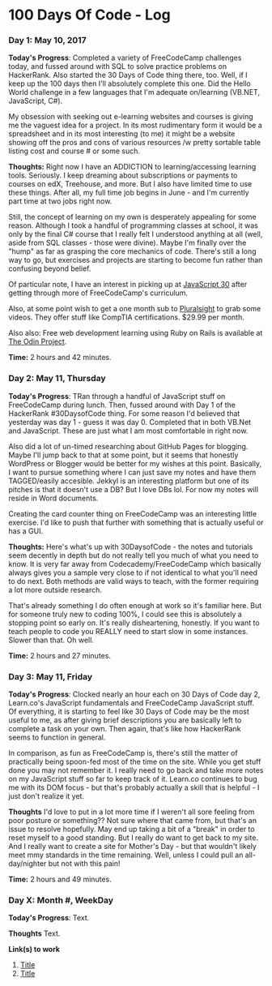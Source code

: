 # 100 Days Of Code - Log

### Day 1: May 10, 2017

**Today's Progress**: Completed a variety of FreeCodeCamp challenges today, and fussed around with SQL to solve practice problems on HackerRank. Also started the 30 Days of Code thing there, too. Well, if I keep up the 100 days then I'll absolutely complete this one. Did the Hello World challenge in a few languages that I'm adequate on/learning (VB.NET, JavaScript, C#).

My obsession with seeking out e-learning websites and courses is giving me the vaguest idea for a project. In its most rudimentary form it would be a spreadsheet and in its most interesting (to me) it might be a website showing off the pros and cons of various resources /w pretty sortable table listing cost and course # or some such. 

**Thoughts:** Right now I have an ADDICTION to learning/accessing learning tools. Seriously. I keep dreaming about subscriptions or payments to courses on edX, Treehouse, and more. But I also have limited time to use these things. After all, my full time job begins in June - and I'm currently part time at two jobs right now. 

Still, the concept of learning on my own is desperately appealing for some reason. Although I took a handful of programming classes at school, it was only by the final C# course that I really felt I understood anything at all (well, aside from SQL classes - those were divine). Maybe I'm finally over the "hump" as far as grasping the core mechanics of code. There's still a long way to go, but exercises and projects are starting to become fun rather than confusing beyond belief.

Of particular note, I have an interest in picking up at [JavaScript 30](https://javascript30.com/) after getting through more of FreeCodeCamp's curriculum. 

Also, at some point wish to get a one month sub to [Pluralsight](https://billing.pluralsight.com/individual/checkout) to grab some videos. They offer stuff like CompTIA certifications. $29.99 per month.

Also also: Free web development learning using Ruby on Rails is available at [The Odin Project](https://www.theodinproject.com/home).

**Time:** 2 hours and 42 minutes. 


### Day 2: May 11, Thursday

**Today's Progress**: TRan through a handful of JavaScript stuff on FreeCodeCamp during lunch. Then, fussed around with Day 1 of the HackerRank #30DaysofCode thing. For some reason I'd believed that yesterday was day 1 - guess it was day 0. Completed that in both VB.Net and JavaScript. These are just what I am most comfortable in right now. 

Also did a lot of un-timed researching about GitHub Pages for blogging. Maybe I'll jump back to that at some point, but it seems that honestly WordPress or Blogger would be better for my wishes at this point. Basically, I want to pursue something where I can just save my notes and have them TAGGED/easily accesible. Jekkyl is an interesting platform but one of its pitches is that it doesn't use a DB? But I love DBs lol. For now my notes will reside in Word documents. 

Creating the card counter thing on FreeCodeCamp was an interesting little exercise. I'd like to push that further with something that is actually useful or has a GUI. 

**Thoughts:** Here's what's up with 30DaysofCode - the notes and tutorials seem decently in depth but do not really tell you much of what you need to know. It is very far away from Codecademy/FreeCodeCamp which basically always gives you a sample very close to if not identical to what you'll need to do next. Both methods are valid ways to teach, with the former requiring a lot more outside research.

That's already something I do often enough at work so it's familiar here. But for someone truly new to coding 100%, I could see this is absolutely a stopping point so early on. It's really disheartening, honestly. If you want to teach people to code you REALLY need to start slow in some instances. Slower than that. Oh well.

**Time:** 2 hours and 27 minutes. 



### Day 3: May 11, Friday

**Today's Progress**: Clocked nearly an hour each on 30 Days of Code day 2, Learn.co's JavaScript fundamentals and FreeCodeCamp JavaScript stuff. Of everything, it is starting to feel like 30 Days of Code may be the most useful to me, as after giving brief descriptions you are basically left to complete a task on your own. Then again, that's like how HackerRank seems to function in general.

In comparison, as fun as FreeCodeCamp is, there's still the matter of practically being spoon-fed most of the time on the site. While you get stuff done you may not remember it.  I really need to go back and take more notes on my JavaScript stuff so far to keep track of it. Learn.co continues to bug me with its DOM focus - but that's probably actually a skill that is helpful - I just don't realize it yet.

**Thoughts** I'd love to put in a lot more time if I weren't all sore feeling from poor posture or something?? Not sure where that came from, but that's an issue to resolve hopefully. May end up taking a bit of a "break" in order to reset myself to a good standing. But I really do want to get back to my site. And I really want to create a site for Mother's Day - but that wouldn't likely meet mmy standards in the time remaining. Well, unless I could pull an all-day/nighter but not with this pain!

**Time:** 2 hours and 49 minutes.




### Day X: Month #, WeekDay

**Today's Progress**: Text.

**Thoughts** Text.

**Link(s) to work**
1. [Title](https://www.freecodecamp.com/challenges/find-the-longest-word-in-a-string)
2. [Title](https://www.example.com)
